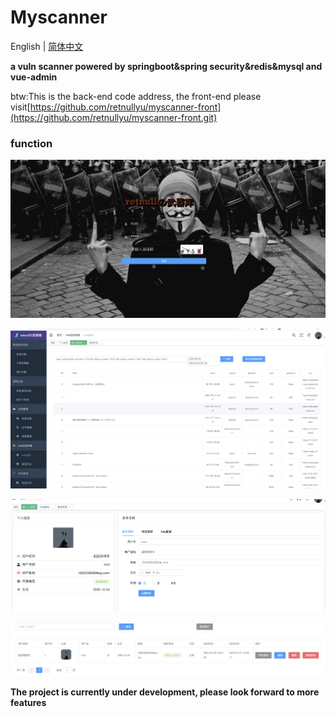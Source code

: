 # Myscanner

English | [简体中文](./README-zh.md)

**a vuln scanner powered by springboot&spring security&redis&mysql and vue-admin**

btw:This is the back-end code address, the front-end please visit[https://github.com/retnullyu/myscanner-front](https://github.com/retnullyu/myscanner-front.git)



### function

![image-20220208170210321](README/image-20220208170210321.png)

![image-20220208161115820](README/image-20220208161115820.png)

![image-20220208161146684](README/image-20220208161146684.png)

![image-20220208161212036](README/image-20220208161212036.png)



**The project is currently under development, please look forward to more features**